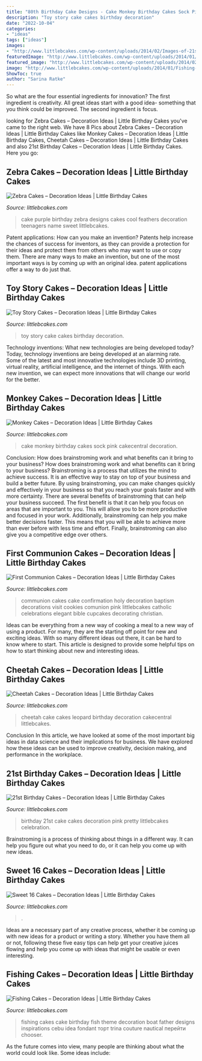 ```yaml
---
title: "80th Birthday Cake Designs - Cake Monkey Birthday Cakes Sock Pink Cakecentral Decoration"
description: "Toy story cake cakes birthday decoration"
date: "2022-10-04"
categories:
- "ideas"
tags: ["ideas"]
images:
- "http://www.littlebcakes.com/wp-content/uploads/2014/02/Images-of-21st-Birthday-Cakes.jpg"
featuredImage: "http://www.littlebcakes.com/wp-content/uploads/2014/01/Purple-Zebra-Cake-680x1024.jpg"
featured_image: "http://www.littlebcakes.com/wp-content/uploads/2014/02/First-Communion-Cake-Ideas.jpg"
image: "http://www.littlebcakes.com/wp-content/uploads/2014/01/Fishing-Cakes-Images.jpg"
ShowToc: true
author: "Sarina Ratke"
---
```



So what are the four essential ingredients for innovation? The first ingredient is creativity. All great ideas start with a good idea- something that you think could be improved. The second ingredient is focus.

	

		
looking for Zebra Cakes – Decoration Ideas | Little Birthday Cakes you've came to the right web. We have 8 Pics about Zebra Cakes – Decoration Ideas | Little Birthday Cakes like Monkey Cakes – Decoration Ideas | Little Birthday Cakes, Cheetah Cakes – Decoration Ideas | Little Birthday Cakes and also 21st Birthday Cakes – Decoration Ideas | Little Birthday Cakes. Here you go:
		
    
## Zebra Cakes – Decoration Ideas | Little Birthday Cakes

<img loading=lazy src="http://www.littlebcakes.com/wp-content/uploads/2014/01/Purple-Zebra-Cake-680x1024.jpg" onerror="this.onerror=null;this.src='https://tse3.mm.bing.net/th?id=OIP.vueJ_8HKu-7WIhOGFVB2_gHaLJ&amp;pid=15.1';" alt="Zebra Cakes – Decoration Ideas | Little Birthday Cakes">

_Source: littlebcakes.com_

>cake purple birthday zebra designs cakes cool feathers decoration teenagers name sweet littlebcakes. 

	

Patent applications: How can you make an invention?
Patents help increase the chances of success for inventors, as they can provide a protection for their ideas and protect them from others who may want to use or copy them. There are many ways to make an invention, but one of the most important ways is by coming up with an original idea. patent applications offer a way to do just that.

    
## Toy Story Cakes – Decoration Ideas | Little Birthday Cakes

<img loading=lazy src="http://www.littlebcakes.com/wp-content/uploads/2014/02/Toy-Story-Cake-Ideas.jpg" onerror="this.onerror=null;this.src='https://tse1.mm.bing.net/th?id=OIP.SkDbF0H0TF2sYM-v-v5-wAHaLG&amp;pid=15.1';" alt="Toy Story Cakes – Decoration Ideas | Little Birthday Cakes">

_Source: littlebcakes.com_

>toy story cake cakes birthday decoration. 

	

Technology inventions: What new technologies are being developed today?
Today, technology inventions are being developed at an alarming rate. Some of the latest and most innovative technologies include 3D printing, virtual reality, artificial intelligence, and the internet of things. With each new invention, we can expect more innovations that will change our world for the better.

    
## Monkey Cakes – Decoration Ideas | Little Birthday Cakes

<img loading=lazy src="http://www.littlebcakes.com/wp-content/uploads/2013/08/Monkey-Birthday-Cake-Ideas.jpg" onerror="this.onerror=null;this.src='https://tse2.mm.bing.net/th?id=OIP.XeJykh2ngrUDp7rYuvObBQHaJ4&amp;pid=15.1';" alt="Monkey Cakes – Decoration Ideas | Little Birthday Cakes">

_Source: littlebcakes.com_

>cake monkey birthday cakes sock pink cakecentral decoration. 

	

Conclusion: How does brainstroming work and what benefits can it bring to your business?
How does brainstroming work and what benefits can it bring to your business? Brainstroming is a process that utilizes the mind to achieve success. It is an effective way to stay on top of your business and build a better future. By using brainstroming, you can make changes quickly and effectively in your business so that you reach your goals faster and with more certainty. There are several benefits of brainstroming that can help your business succeed. The first benefit is that it can help you focus on areas that are important to you. This will allow you to be more productive and focused in your work. Additionally, brainstroming can help you make better decisions faster. This means that you will be able to achieve more than ever before with less time and effort. Finally, brainstroming can also give you a competitive edge over others.

    
## First Communion Cakes – Decoration Ideas | Little Birthday Cakes

<img loading=lazy src="http://www.littlebcakes.com/wp-content/uploads/2014/02/First-Communion-Cake-Ideas.jpg" onerror="this.onerror=null;this.src='https://tse4.mm.bing.net/th?id=OIP.1RPWOvpRM8PYYx0NG-ujNAHaLV&amp;pid=15.1';" alt="First Communion Cakes – Decoration Ideas | Little Birthday Cakes">

_Source: littlebcakes.com_

>communion cakes cake confirmation holy decoration baptism decorations visit cookies comunion pink littlebcakes catholic celebrations elegant bible cupcakes decorating christian. 

	

Ideas can be everything from a new way of cooking a meal to a new way of using a product. For many, they are the starting off point for new and exciting ideas. With so many different ideas out there, it can be hard to know where to start. This article is designed to provide some helpful tips on how to start thinking about new and interesting ideas.

    
## Cheetah Cakes – Decoration Ideas | Little Birthday Cakes

<img loading=lazy src="http://www.littlebcakes.com/wp-content/uploads/2014/02/Cheetah-Cakes-Pictures.jpg" onerror="this.onerror=null;this.src='https://tse1.mm.bing.net/th?id=OIP.5NS714f2F-Ea1bpK9q1DSAHaJ4&amp;pid=15.1';" alt="Cheetah Cakes – Decoration Ideas | Little Birthday Cakes">

_Source: littlebcakes.com_

>cheetah cake cakes leopard birthday decoration cakecentral littlebcakes. 

	

Conclusion
In this article, we have looked at some of the most important big ideas in data science and their implications for business. We have explored how these ideas can be used to improve creativity, decision making, and performance in the workplace.

    
## 21st Birthday Cakes – Decoration Ideas | Little Birthday Cakes

<img loading=lazy src="http://www.littlebcakes.com/wp-content/uploads/2014/02/Images-of-21st-Birthday-Cakes.jpg" onerror="this.onerror=null;this.src='https://tse4.mm.bing.net/th?id=OIP.7ceUCD8BGLXEkUFyYyEfdAHaJ4&amp;pid=15.1';" alt="21st Birthday Cakes – Decoration Ideas | Little Birthday Cakes">

_Source: littlebcakes.com_

>birthday 21st cake cakes decoration pink pretty littlebcakes celebration. 

	

Brainstroming is a process of thinking about things in a different way. It can help you figure out what you need to do, or it can help you come up with new ideas.

    
## Sweet 16 Cakes – Decoration Ideas | Little Birthday Cakes

<img loading=lazy src="https://www.littlebcakes.com/wp-content/uploads/2014/02/Sweet-16-Cake-Designs.jpg" onerror="this.onerror=null;this.src='https://tse4.mm.bing.net/th?id=OIP.q4EwKaDHYu_Ow7TWRIpPMgHaLI&amp;pid=15.1';" alt="Sweet 16 Cakes – Decoration Ideas | Little Birthday Cakes">

_Source: littlebcakes.com_

>. 

	

Ideas are a necessary part of any creative process, whether it be coming up with new ideas for a product or writing a story. Whether you have them all or not, following these five easy tips can help get your creative juices flowing and help you come up with ideas that might be usable or even interesting.

    
## Fishing Cakes – Decoration Ideas | Little Birthday Cakes

<img loading=lazy src="http://www.littlebcakes.com/wp-content/uploads/2014/01/Fishing-Cakes-Images.jpg" onerror="this.onerror=null;this.src='https://tse3.mm.bing.net/th?id=OIP.PT8mZGQT0QsOmBA6coadawHaJ4&amp;pid=15.1';" alt="Fishing Cakes – Decoration Ideas | Little Birthday Cakes">

_Source: littlebcakes.com_

>fishing cakes cake birthday fish theme decoration boat father designs inspirations cebu idea fondant торт trina couture nautical перейти chooser. 

	

As the future comes into view, many people are thinking about what the world could look like. Some ideas include: 


